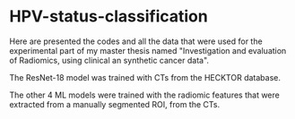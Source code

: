 # HPV-status-classification
Here are presented the codes and all the data that were used for the experimental part of my master thesis named "Investigation and evaluation of Radiomics, using clinical an synthetic cancer data".


The ResNet-18 model was trained with CTs from the HECKTOR database.

The other 4 ML models were trained with the radiomic features that were extracted from a manually segmented ROI, from the CTs.

